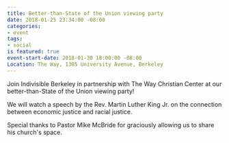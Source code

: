 ```yaml
---
title: Better-than-State of the Union viewing party
date: 2018-01-25 23:34:00 -08:00
categories:
- event
tags:
- social
is featured: true
event-start-date: 2018-01-30 18:00:00 -08:00
Location: The Way, 1305 University Avenue, Berkeley
---
```


Join Indivisible Berkeley in partnership with The Way Christian Center at our better-than-State of the Union viewing party!

We will watch a speech by the Rev. Martin Luther King Jr. on the connection between economic justice and racial justice.

Special thanks to Pastor Mike McBride for graciously allowing us to share his church's space.